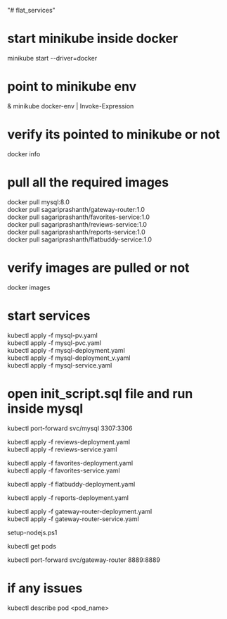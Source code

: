 "# flat_services" 
# start minikube inside docker
minikube start --driver=docker

# point to minikube env
& minikube docker-env | Invoke-Expression

# verify its pointed to minikube or not
docker info

# pull all the required images  
docker pull mysql:8.0    
docker pull sagariprashanth/gateway-router:1.0  
docker pull sagariprashanth/favorites-service:1.0  
docker pull sagariprashanth/reviews-service:1.0  
docker pull sagariprashanth/reports-service:1.0  
docker pull sagariprashanth/flatbuddy-service:1.0  

# verify images are pulled or not 
docker images 

# start services
kubectl apply -f mysql-pv.yaml  
kubectl apply -f mysql-pvc.yaml  
kubectl apply -f mysql-deployment.yaml  
kubectl apply -f mysql-deployment_v.yaml  
kubectl apply -f mysql-service.yaml  
 

# open init_script.sql file and run inside mysql
kubectl port-forward svc/mysql 3307:3306 

kubectl apply -f reviews-deployment.yaml  
kubectl apply -f reviews-service.yaml  

kubectl apply -f favorites-deployment.yaml  
kubectl apply -f favorites-service.yaml  

kubectl apply -f flatbuddy-deployment.yaml 

kubectl apply -f reports-deployment.yaml 
 

kubectl apply -f gateway-router-deployment.yaml  
kubectl apply -f gateway-router-service.yaml  

setup-nodejs.ps1 

kubectl get pods   

<!-- kubectl scale deployment mysql --replicas=1 -->

kubectl port-forward svc/gateway-router 8889:8889  

# if any issues 
kubectl describe pod <pod_name>
